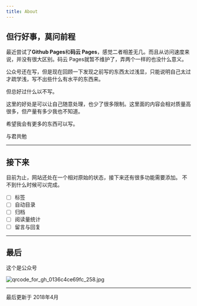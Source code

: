 ```yaml
---
title: About
---
```


## 但行好事，莫问前程

最近尝试了**Github Pages**和**码云 Pages**，感觉二者相差无几。而且从访问速度来说，并没有很大区别。码云 Pages就暂不维护了，弄两个一样的也没什么意义。

公众号还在写，但是现在回顾一下发现之前写的东西太过浅显，只能说明自己太过才疏学浅，写不出些什么有水平的东西来。

但总好过什么以不写。

这里的好处是可以让自己随意处理，也少了很多限制。这里面的内容会相对质量高很多，但产量有多少我也不知道。

希望我会有更多的东西可以写。

与君共勉

----
## 接下来

目前为止，网站还处在一个相对原始的状态，接下来还有很多功能需要添加。
不不到什么时候可以完成。

- [ ] 标签
- [ ] 自动目录
- [ ] 归档
- [ ] 阅读量统计
- [ ] 留言与回复

----
## 最后

这个是公众号

![qrcode_for_gh_0136c4ce69fc_258.jpg](https://i.loli.net/2018/04/03/5ac3336922317.jpg)

----
最后更新于 2018年4月
